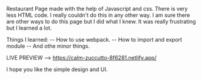 Restaurant Page made with the help of Javascript and css. There is very less HTML code. I really couldn't do this in any other way. I am sure there are other ways to do this page but I did what I knew. It was really frustrating but I learned a lot. 

Things I learned:
-- How to use webpack.
-- How to import and export module 
-- And othe minor things.

LIVE PREVIEW --> https://calm-zuccutto-8f6281.netlify.app/

I hope you like the simple design and UI. 